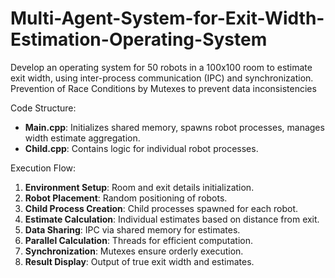 # Multi-Agent-System-for-Exit-Width-Estimation-Operating-System

Develop an operating system for 50 robots in a 100x100 room to estimate exit width, using inter-process communication (IPC) and synchronization. Prevention of Race Conditions by Mutexes to prevent data inconsistencies

Code Structure:
- **Main.cpp**: Initializes shared memory, spawns robot processes, manages width estimate aggregation.
- **Child.cpp**: Contains logic for individual robot processes.

Execution Flow:
1. **Environment Setup**: Room and exit details initialization.
2. **Robot Placement**: Random positioning of robots.
3. **Child Process Creation**: Child processes spawned for each robot.
4. **Estimate Calculation**: Individual estimates based on distance from exit.
5. **Data Sharing**: IPC via shared memory for estimates.
6. **Parallel Calculation**: Threads for efficient computation.
7. **Synchronization**: Mutexes ensure orderly execution.
8. **Result Display**: Output of true exit width and estimates.
